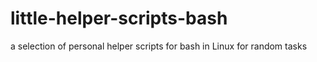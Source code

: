 # little-helper-scripts-bash
a selection of personal helper scripts for bash in Linux for random tasks
